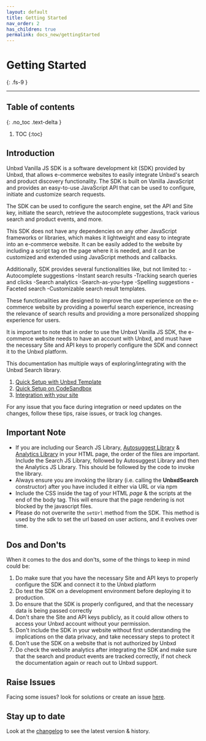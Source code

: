 ```yaml
---
layout: default
title: Getting Started
nav_order: 2
has_children: true
permalink: docs_new/gettingStarted
---
```


# Getting Started
{: .fs-9 }

---

## Table of contents
{: .no_toc .text-delta }

1. TOC
{:toc}

## Introduction
Unbxd Vanilla JS SDK is a software development kit (SDK) provided by Unbxd, that allows e-commerce websites to easily integrate Unbxd's search and product discovery functionality. The SDK is built on Vanilla JavaScript and provides an easy-to-use JavaScript API that can be used to configure, initiate and customize search requests.

The SDK can be used to configure the search engine, set the API and Site key, initiate the search, retrieve the autocomplete suggestions, track various search and product events, and more.

This SDK does not have any dependencies on any other JavaScript frameworks or libraries, which makes it lightweight and easy to integrate into an e-commerce website. It can be easily added to the website by including a script tag on the page where it is needed, and it can be customized and extended using JavaScript methods and callbacks.

Additionally, SDK provides several functionalities like, but not limited to:
-Autocomplete suggestions
-Instant search results
-Tracking search queries and clicks
-Search analytics
-Search-as-you-type
-Spelling suggestions
-Faceted search
-Customizable search result templates.

These functionalities are designed to improve the user experience on the e-commerce website by providing a powerful search experience, increasing the relevance of search results and providing a more personalized shopping experience for users.

It is important to note that in order to use the Unbxd Vanilla JS SDK, the e-commerce website needs to have an account with Unbxd, and must have the necessary Site and API keys to properly configure the SDK and connect it to the Unbxd platform.

This documentation has multiple ways of exploring/integrating with the Unbxd Search library.
1. [Quick Setup with Unbxd Template](/docs_new/gettingStarted/quickIntegration.md)
2. [Quick Setup on CodeSandbox](/docs_new/gettingStarted/quickSetupOnCodeSandbox.md)
3. [Integration with your site](/docs_new/gettingStarted/DetailedIntegration.md)


For any issue that you face during integration or need updates on the changes, follow these tips, raise issues, or track log changes. 


## Important Note

*   If you are including our Search JS Library, [Autosuggest Library](https://unbxd.com/docs/site-search/integration-documentation/autosuggest-sdk/) & [Analytics Library](https://unbxd.com/docs/site-search/integration-documentation/browser-integration/) in your HTML page, the order of the files are important.  
    Include the Search JS Library, followed by Autosuggest Library and then the Analytics JS Library. This should be followed by the code to invoke the library.
*   Always ensure you are invoking the library (i.e. calling the **UnbxdSearch** constructor) after you have included it either via URL or via npm
*   Include the CSS inside the <head> tag of your HTML *page* & the scripts at the end of the body tag. This will ensure that the page rendering is not blocked by the javascript files.
*   Please do not overwrite the `setUrl` method from the SDK. This method is used by the sdk to set the url based on user actions, and it evolves over time.

## Dos and Don'ts
When it comes to the dos and don'ts, some of the things to keep in mind could be:

1. Do make sure that you have the necessary Site and API keys to properly configure the SDK and connect it to the Unbxd platform
2. Do test the SDK on a development environment before deploying it to production.
3. Do ensure that the SDK is properly configured, and that the necessary data is being passed correctly
4. Don't share the Site and API keys publicly, as it could allow others to access your Unbxd account without your permission.
5. Don't include the SDK in your website without first understanding the implications on the data privacy, and take necessary steps to protect it
6. Don't use the SDK on a website that is not authorized by Unbxd
7. Do check the website analytics after integrating the SDK and make sure that the search and product events are tracked correctly, if not check the documentation again or reach out to Unbxd support.

## Raise Issues  

Facing some issues? look for solutions or create an issue [here](https://github.com/unbxd/search-JS-library/issues).


## Stay up to date
Look at the [changelog](https://github.com/unbxd/search-JS-library/blob/master/CHANGELOG.md) to see the latest version & history.

